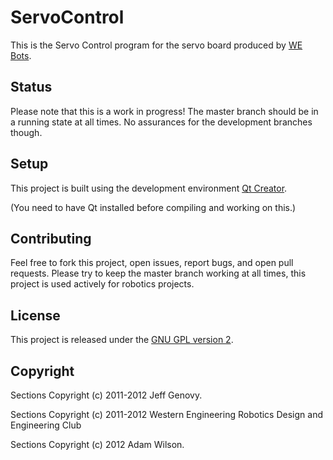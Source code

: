 ServoControl
============

This is the Servo Control program for the servo board produced by [WE Bots](http://www.eng.uwo.ca/webots/).

Status
------

Please note that this is a work in progress! The master branch should be in a running state at all times. No assurances
for the development branches though.

Setup
-----

This project is built using the development environment [Qt Creator](http://qt.nokia.com/products/developer-tools/).

(You need to have Qt installed before compiling and working on this.)

Contributing
------------

Feel free to fork this project, open issues, report bugs, and open pull requests. Please try to keep the master branch working at all
times, this project is used actively for robotics projects.

License
-------

This project is released under the [GNU GPL version 2](http://www.opensource.org/licenses/gpl-2.0.php).


Copyright
---------

Sections Copyright (c) 2011-2012 Jeff Genovy.

Sections Copyright (c) 2011-2012 Western Engineering Robotics Design and Engineering Club

Sections Copyright (c) 2012 Adam Wilson.




